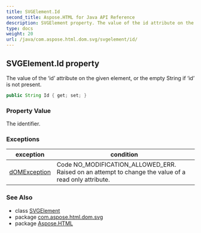 ```yaml
---
title: SVGElement.Id
second_title: Aspose.HTML for Java API Reference
description: SVGElement property. The value of the id attribute on the given element or the empty String if id is not present
type: docs
weight: 20
url: /java/com.aspose.html.dom.svg/svgelement/id/
---
```

## SVGElement.Id property

The value of the ‘id’ attribute on the given element, or the empty String if ‘id’ is not present.

```java
public String Id { get; set; }
```

### Property Value

The identifier.

### Exceptions

| exception | condition |
| --- | --- |
| [dOMException](../../../com.aspose.html.dom/domexception/) | Code NO_MODIFICATION_ALLOWED_ERR. Raised on an attempt to change the value of a read only attribute. |

### See Also

* class [SVGElement](../)
* package [com.aspose.html.dom.svg](../../svgelement/)
* package [Aspose.HTML](../../../)
